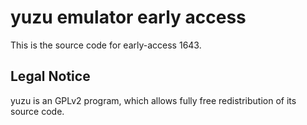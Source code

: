 yuzu emulator early access
=============

This is the source code for early-access 1643.

## Legal Notice

yuzu is an GPLv2 program, which allows fully free redistribution of its source code.